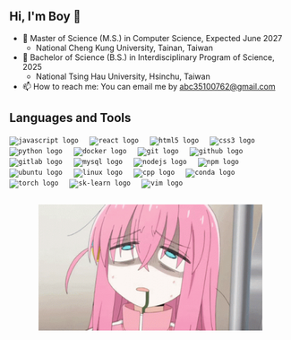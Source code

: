 <!--## Hi there 👋


**matthiola0/matthiola0** is a ✨ _special_ ✨ repository because its `README.md` (this file) appears on your GitHub profile.

Here are some ideas to get you started:

- 🔭 I’m currently working on ...
- 🌱 I’m currently learning ...
- 👯 I’m looking to collaborate on ...
- 🤔 I’m looking for help with ...
- 💬 Ask me about ...
- 📫 How to reach me: ...
- 😄 Pronouns: ...
- ⚡ Fun fact: ...
-->

## Hi, I'm Boy 👋 

<!--
<div id="header" align="center">
  <img src="gifs/1.gif" width="150"/>
</div>
-->

* 🏫 Master of Science (M.S.) in Computer Science, Expected June 2027
    * National Cheng Kung University, Tainan, Taiwan
* 🏫 Bachelor of Science (B.S.) in Interdisciplinary Program of Science, 2025
    * National Tsing Hau University, Hsinchu, Taiwan
* 📫 How to reach me: You can email me by <abc35100762@gmail.com>

## Languages and Tools
<div align="left">
 <code><img src="https://cdn.jsdelivr.net/gh/devicons/devicon/icons/javascript/javascript-original.svg" height="30" alt="javascript logo"  /></code>
  <img width="12" />
  <code><img src="https://cdn.jsdelivr.net/gh/devicons/devicon/icons/react/react-original.svg" height="30" alt="react logo"  /></code>
  <img width="12" />
  <code><img src="https://cdn.jsdelivr.net/gh/devicons/devicon/icons/html5/html5-original.svg" height="30" alt="html5 logo"  /></code>
  <img width="12" />
  <code><img src="https://cdn.jsdelivr.net/gh/devicons/devicon/icons/css3/css3-original.svg" height="30" alt="css3 logo"  /></code>
  <img width="12" />
  <code><img src="https://cdn.jsdelivr.net/gh/devicons/devicon/icons/python/python-original.svg" height="30" alt="python logo"  /></code>
  <img width="12" />
  <code><img src="https://cdn.jsdelivr.net/gh/devicons/devicon/icons/docker/docker-original.svg" height="30" alt="docker logo"  /></code>
  <img width="12" />
  <code><img src="https://cdn.jsdelivr.net/gh/devicons/devicon/icons/git/git-original.svg" height="30" alt="git logo"  /></code>
  <img width="12" />
  <code><img src="https://skillicons.dev/icons?i=github" height="30" alt="github logo"  /></code>
  <img width="12" />
  <code><img src="https://cdn.jsdelivr.net/gh/devicons/devicon/icons/gitlab/gitlab-original.svg" height="30" alt="gitlab logo"  /></code>
  <img width="12" />
  <code><img src="https://skillicons.dev/icons?i=mysql" height="30" alt="mysql logo"  /></code>
  <img width="12" />
  <code><img src="https://cdn.jsdelivr.net/gh/devicons/devicon/icons/nodejs/nodejs-original.svg" height="30" alt="nodejs logo"  /></code>
  <img width="12" />
  <code><img src="https://cdn.jsdelivr.net/gh/devicons/devicon/icons/npm/npm-original-wordmark.svg" height="30" alt="npm logo"  /></code>
  <img width="12" />
  <code><img src="https://cdn.simpleicons.org/ubuntu/E95420" height="30" alt="ubuntu logo"  /></code>
  <img width="12" />
  <code><img src="https://cdn.jsdelivr.net/gh/devicons/devicon/icons/linux/linux-original.svg" height="30" alt="linux logo"  /></code>
  <img width="12" /> 
  <code><img src="https://cdn.jsdelivr.net/gh/devicons/devicon/icons/cplusplus/cplusplus-plain.svg" height="30" alt="cpp logo"  /></code>
  <img width="12" />
  <code><img src="https://cdn.jsdelivr.net/gh/devicons/devicon/icons/anaconda/anaconda-original.svg" height="30" alt="conda logo"  /></code>
  <img width="12" /> 
  <code><img src="https://cdn.jsdelivr.net/gh/devicons/devicon/icons/pytorch/pytorch-original.svg" height="30" alt="torch logo"  /></code>
  <img width="12" /> 
  <code><img src="https://cdn.jsdelivr.net/gh/devicons/devicon/icons/scikitlearn/scikitlearn-original.svg" height="30" alt="sk-learn logo"  /></code>
  <img width="12" /> 
  <code><img src="https://cdn.jsdelivr.net/gh/devicons/devicon/icons/vim/vim-original.svg" height="30" alt="vim logo"  /></code>
</div>

##
<div id="header" align="center">
  <img src="gifs/2.gif" width="400"/>
</div>
